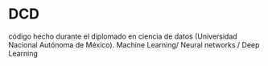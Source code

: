 # DCD

código hecho durante el diplomado en ciencia de datos (Universidad Nacional Autónoma de México).
Machine Learning/ Neural networks / Deep Learning
